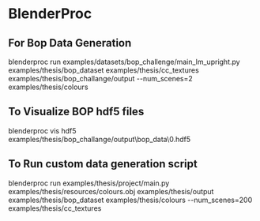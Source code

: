 # BlenderProc

## For Bop Data Generation
blenderproc run examples/datasets/bop_challenge/main_lm_upright.py examples/thesis/bop_dataset examples/thesis/cc_textures  examples/thesis/bop_challange/output --num_scenes=2  examples/thesis/colours

## To Visualize BOP hdf5 files
blenderproc vis hdf5 examples/thesis/bop_challange/output\bop_data\0.hdf5

## To Run custom data generation script
blenderproc run examples/thesis/project/main.py examples/thesis/resources/colours.obj examples/thesis/output examples/thesis/bop_dataset examples/thesis/colours --num_scenes=200 examples/thesis/cc_textures
